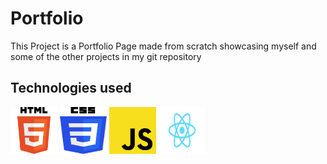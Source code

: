 # Portfolio

This Project is a Portfolio Page made from scratch showcasing myself and some of the other projects in my git repository

## Technologies used

<div>
<img src="./client/public/assets/html-logo.png" height="75px" width="75px">
<img src="./client/public/assets/css-logo.png" height="75px" width="75px">
<img src="./client/public/assets/javascript.png" height="75px" width="75px">
<img src="./client/public/assets/React-icon.svg" height="75px" width="75px">
</div>
